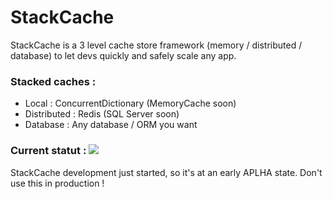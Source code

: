 # StackCache
StackCache is a 3 level cache store framework (memory / distributed / database) 
to let devs quickly and safely scale any app.

### Stacked caches :
 - Local : ConcurrentDictionary (MemoryCache soon)
 - Distributed : Redis (SQL Server soon)
 - Database : Any database / ORM you want

### Current statut : ![](https://ci.appveyor.com/api/projects/status/9h4y9ttd1579d2e4?svg=true)

StackCache development just started, so it's at an early APLHA state.
Don't use this in production !

